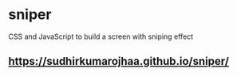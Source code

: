 # sniper
CSS and JavaScript to build a screen with sniping effect

## https://sudhirkumarojhaa.github.io/sniper/
